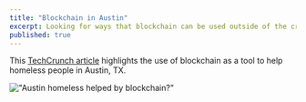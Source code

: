 ```yaml
---
title: "Blockchain in Austin"
excerpt: Looking for ways that blockchain can be used outside of the cryptocurrency realm.
published: true
---
```


This [TechCrunch article](https://techcrunch.com/2018/04/14/austin-is-piloting-blockchain-to-improve-homeless-services/) highlights the use of blockchain as a tool to help homeless people in Austin, TX. 

!["Austin homeless helped by blockchain?"](https://techcrunch.com/wp-content/uploads/2018/04/gettyimages-671021556.jpg?w=1390&crop=1)






